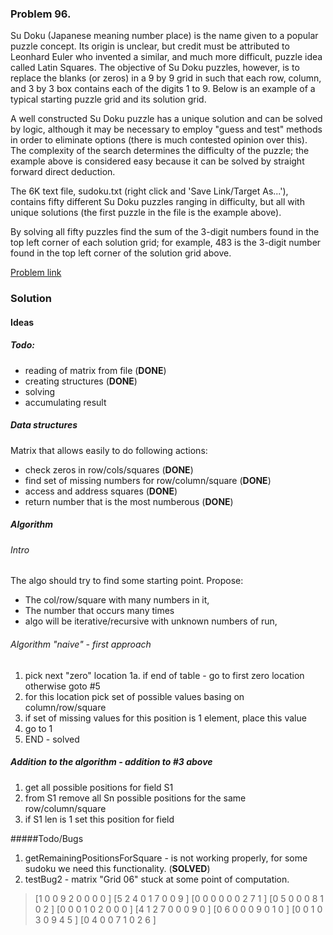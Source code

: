 ### Problem 96.

Su Doku (Japanese meaning number place) is the name given to a popular puzzle concept. Its origin is unclear, but credit must be attributed to Leonhard Euler who invented a similar, and much more difficult, puzzle idea called Latin Squares. The objective of Su Doku puzzles, however, is to replace the blanks (or zeros) in a 9 by 9 grid in such that each row, column, and 3 by 3 box contains each of the digits 1 to 9. Below is an example of a typical starting puzzle grid and its solution grid.

A well constructed Su Doku puzzle has a unique solution and can be solved by logic, although it may be necessary to employ "guess and test" methods in order to eliminate options (there is much contested opinion over this). The complexity of the search determines the difficulty of the puzzle; the example above is considered easy because it can be solved by straight forward direct deduction.

The 6K text file, sudoku.txt (right click and 'Save Link/Target As...'), contains fifty different Su Doku puzzles ranging in difficulty, but all with unique solutions (the first puzzle in the file is the example above).

By solving all fifty puzzles find the sum of the 3-digit numbers found in the top left corner of each solution grid; for example, 483 is the 3-digit number found in the top left corner of the solution grid above.

[Problem link](https://projecteuler.net/problem=96)


### Solution

#### Ideas
 
##### Todo:
* reading of matrix from file (**DONE**)
* creating structures   (**DONE**)      
* solving
* accumulating result
 
##### Data structures
Matrix that allows easily to do following actions:
* check zeros in row/cols/squares  (**DONE**)
* find set of missing numbers for row/column/square  (**DONE**)
* access and address squares  (**DONE**)
* return number that is the most numberous (**DONE**)

##### Algorithm

###### Intro
The algo should try to find some starting point. Propose:
* The col/row/square with many numbers in it,
* The number that occurs many times 
* algo will be iterative/recursive with unknown numbers of run, 

###### Algorithm "naive" - first approach    
1. pick next "zero" location
1a. if end of table - go to first zero location otherwise goto #5
2. for this location pick set of possible values basing on column/row/square
3. if set of missing values for this position is 1 element, place this value
4. go to 1
5. END - solved

##### Addition to the algorithm  - addition to #3 above
1. get all possible positions for field S1
2. from S1 remove all Sn possible positions for the same row/column/square
3. if S1 len is 1 set this position for field

#####Todo/Bugs
1. getRemainingPositionsForSquare - is not working properly, for some sudoku we need this
functionality.   (**SOLVED**)
2. testBug2 - matrix "Grid 06" stuck at some point of computation.
>[1 0 0 9 2 0 0 0 0 ]
>[5 2 4 0 1 7 0 0 9 ]
>[0 0 0 0 0 0 2 7 1 ]
>[0 5 0 0 0 8 1 0 2 ]
>[0 0 0 1 0 2 0 0 0 ]
>[4 1 2 7 0 0 0 9 0 ]
>[0 6 0 0 0 9 0 1 0 ]
>[0 0 1 0 3 0 9 4 5 ]
>[0 4 0 0 7 1 0 2 6 ]